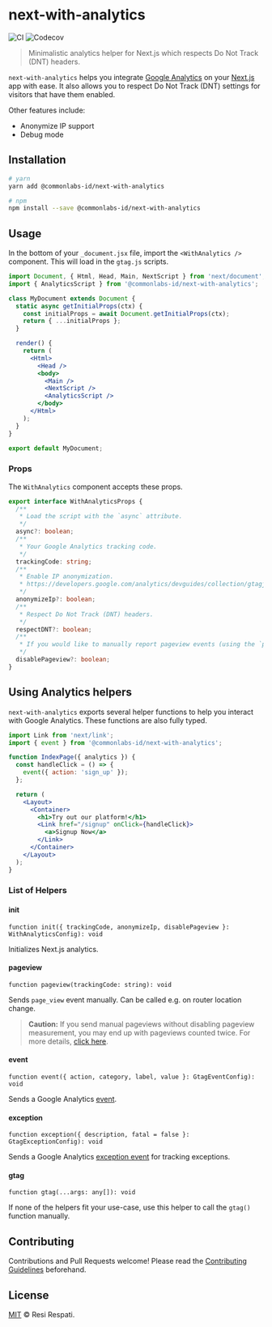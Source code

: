 # next-with-analytics

![CI](https://github.com/commonlabs-id/next-with-analytics/workflows/CI/badge.svg)
![Codecov](https://img.shields.io/codecov/c/gh/commonlabs-id/next-with-analytics.svg)

> Minimalistic analytics helper for Next.js which respects Do Not Track (DNT) headers.

`next-with-analytics` helps you integrate [Google Analytics](https://analytics.google.com/) on your [Next.js](https://nextjs.org/) app with ease. It also allows you to respect Do Not Track (DNT) settings for visitors that have them enabled.

Other features include:

- Anonymize IP support
- Debug mode

## Installation

```bash
# yarn
yarn add @commonlabs-id/next-with-analytics

# npm
npm install --save @commonlabs-id/next-with-analytics
```

## Usage

In the bottom of your `_document.jsx` file, import the `<WithAnalytics />` component. This will load in the `gtag.js` scripts.

```jsx
import Document, { Html, Head, Main, NextScript } from 'next/document';
import { AnalyticsScript } from '@commonlabs-id/next-with-analytics';

class MyDocument extends Document {
  static async getInitialProps(ctx) {
    const initialProps = await Document.getInitialProps(ctx);
    return { ...initialProps };
  }

  render() {
    return (
      <Html>
        <Head />
        <body>
          <Main />
          <NextScript />
          <AnalyticsScript />
        </body>
      </Html>
    );
  }
}

export default MyDocument;
```

### Props

The `WithAnalytics` component accepts these props.

```ts
export interface WithAnalyticsProps {
  /**
   * Load the script with the `async` attribute.
   */
  async?: boolean;
  /**
   * Your Google Analytics tracking code.
   */
  trackingCode: string;
  /**
   * Enable IP anonymization.
   * https://developers.google.com/analytics/devguides/collection/gtagjs/ip-anonymization
   */
  anonymizeIp?: boolean;
  /**
   * Respect Do Not Track (DNT) headers.
   */
  respectDNT?: boolean;
  /**
   * If you would like to manually report pageview events (using the `pageview` helper), set this to `true`.
   */
  disablePageview?: boolean;
}
```

## Using Analytics helpers

`next-with-analytics` exports several helper functions to help you interact with Google Analytics. These functions are also fully typed.

```jsx
import Link from 'next/link';
import { event } from '@commonlabs-id/next-with-analytics';

function IndexPage({ analytics }) {
  const handleClick = () => {
    event({ action: 'sign_up' });
  };

  return (
    <Layout>
      <Container>
        <h1>Try out our platform!</h1>
        <Link href="/signup" onClick={handleClick}>
          <a>Signup Now</a>
        </Link>
      </Container>
    </Layout>
  );
}
```

### List of Helpers

#### init

`function init({ trackingCode, anonymizeIp, disablePageview }: WithAnalyticsConfig): void`

Initializes Next.js analytics.

#### pageview

`function pageview(trackingCode: string): void`

Sends `page_view` event manually. Can be called e.g. on router location change.

> **Caution:** If you send manual pageviews without disabling pageview measurement, you may end up with pageviews counted twice. For more details, [click here](https://developers.google.com/analytics/devguides/collection/gtagjs/pages#manual_pageviews).

#### event

`function event({ action, category, label, value }: GtagEventConfig): void`

Sends a Google Analytics [event](https://developers.google.com/analytics/devguides/collection/gtagjs/events).

#### exception

`function exception({ description, fatal = false }: GtagExceptionConfig): void`

Sends a Google Analytics [exception event](https://developers.google.com/analytics/devguides/collection/gtagjs/exceptions) for tracking exceptions.

#### gtag

`function gtag(...args: any[]): void`

If none of the helpers fit your use-case, use this helper to call the `gtag()` function manually.

## Contributing

Contributions and Pull Requests welcome! Please read the [Contributing Guidelines](CONTRIBUTING.md) beforehand.

## License

[MIT](LICENSE) &copy; Resi Respati.
